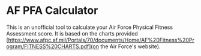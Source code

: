 # AF PFA Calculator

This is an unofficial tool to calculate your Air Force Physical Fitness Assessment score. It is based on the charts provided [https://www.afpc.af.mil/Portals/70/documents/Home/AF%20Fitness%20Program/FITNESS%20CHARTS.pdf](on the Air Force's website).